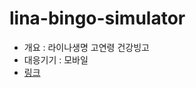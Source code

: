 # lina-bingo-simulator

- 개요 : 라이나생명 고연령 건강빙고
- 대응기기 : 모바일
- [링크](https://kei5693.github.io/work/portfolio/lina-bingo-simulator/#/)
